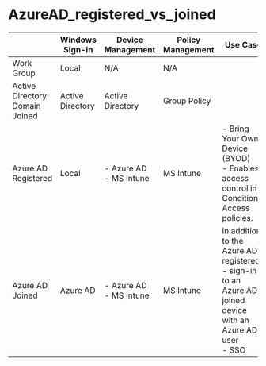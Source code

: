 # AzureAD_registered_vs_joined

|  | Windows Sign-in | Device Management | Policy Management | Use Case |
| --- | --- | --- | --- | --- |
| Work Group | Local | N/A | N/A |  |
| Active Directory Domain Joined | Active Directory | Active Directory | Group Policy |  |
| Azure AD Registered | Local | - Azure AD <br> - MS Intune | MS Intune | - Bring Your Own Device (BYOD) <br> - Enables access control in Conditional Access policies. |
| Azure AD Joined | Azure AD | - Azure AD <br> - MS Intune | MS Intune | In addition to the Azure AD registered, <br> - sign-in to an Azure AD-joined device with an Azure AD user <br> - SSO |
